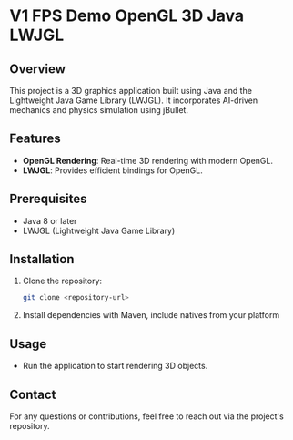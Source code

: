 # V1 FPS Demo OpenGL 3D Java LWJGL

## Overview
This project is a 3D graphics application built using Java and the Lightweight Java Game Library (LWJGL). It incorporates AI-driven mechanics and physics simulation using jBullet.

## Features
- **OpenGL Rendering**: Real-time 3D rendering with modern OpenGL.
- **LWJGL**: Provides efficient bindings for OpenGL.

## Prerequisites
- Java 8 or later
- LWJGL (Lightweight Java Game Library)

## Installation
1. Clone the repository:
   ```sh
   git clone <repository-url>
   ```
2. Install dependencies with Maven, include natives from your platform

## Usage
- Run the application to start rendering 3D objects.

## Contact
For any questions or contributions, feel free to reach out via the project's repository.

